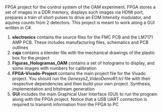 FPGA project for the control system of the OAM experiment. FPGA stores a set of images in a DDR memory, displays such images via HDMI port, prepares a train of short pulses to drive an EOM Intensity modulator, and aquires counts from 2 detectors. This project is meant to work along a GUI written in C#.

1. **electronics** contains the source files for the FMC PCB and the LM7171 AMP PCB. These includes manufacturing files, schematics and PCB outlines
2. **caja** contains a blender file with the mechanical drawings of the plastic box for the project
3. **Figuras_Hologramas_OAM** contains a set of holograms to display, and some images with numbers for calibration
4. **FPGA-Vivado-Project** contains the main project file for the Vivado project. You should run the *Genesys2_VideoDemoR1.tcl* file with their respective dependencies and then build your own project. Synthesis, implementation and bitstream generation
5. **GUI** includes the main Graphical User Interface (GUI) to run the program along with the FPGA project. Notice that a USB UART connection is required to transmit information from the FPGA to PC